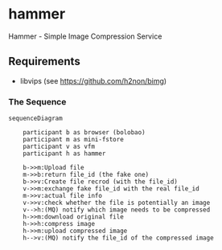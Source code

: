 # hammer

Hammer - Simple Image Compression Service

## Requirements

- libvips (see https://github.com/h2non/bimg)

### The Sequence


```mermaid
sequenceDiagram

    participant b as browser (bolobao)
    participant m as mini-fstore
    participant v as vfm
    participant h as hammer

    b->>m:Upload file
    m->>b:return file_id (the fake one)
    b->>v:Create file recrod (with the file_id)
    v->>m:exchange fake file_id with the real file_id
    m->>v:actual file info
    v->>v:check whether the file is potentially an image
    v-->h:(MQ) notify which image needs to be compressed
    h->>m:download original file
    h->>h:compress image
    h->>m:upload compressed image
    h-->v:(MQ) notify the file_id of the compressed image
```